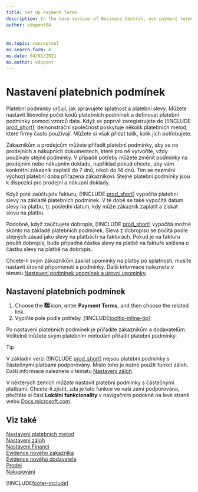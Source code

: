 ```yaml
---
title: Set Up Payment Terms
description: In the base version of Business Central, use payment terms to manage due dates and payment discounts.
author: edupont04


ms.topic: conceptual
ms.search.form: 4
ms.date: 04/01/2021
ms.author: edupont
---
```

# Nastavení platebních podmínek

Platební podmínky určují, jak spravujete splatnost a platební slevy. Můžete nastavit libovolný počet kódů platebních podmínek a definovat platební podmínky pomocí vzorců data. Když se poprvé zaregistrujete do [!INCLUDE [prod_short](includes/prod_short.md)], demonstrační společnost poskytuje několik platebních metod, které firmy často používají. Můžete si však přidat tolik, kolik jich potřebujete.

Zákazníkům a prodejcům můžete přiřadit platební podmínky, aby se na prodejních a nákupních dokumentech, které pro ně vytvoříte, vždy používaly stejné podmínky. V případě potřeby můžete změnit podmínky na prodejním nebo nákupním dokladu, například pokud chcete, aby vám konkrétní zákazník zaplatil do 7 dnů, nikoli do 14 dnů. Tím se nezmění výchozí platební doba přiřazená zákazníkovi. Stejné platební podmínky jsou k dispozici pro prodejní a nákupní doklady.

Když poté zaúčtujete fakturu, [!INCLUDE [prod_short](includes/prod_short.md)] vypočítá platební slevy na základě platebních podmínek. V té době se také vypočítá datum slevy na platbu, tj. poslední datum, kdy může zákazník zaplatit a získat slevu na platbu.

Podobně, když zaúčtujete dobropis, [!INCLUDE [prod_short](includes/prod_short.md)] vypočítá možné skonto na základě platebních podmínek. Sleva z dobropisu se počítá podle stejných zásad jako slevy na platbách na fakturách. Pokud je na fakturu použit dobropis, bude případná částka slevy na platbě na faktuře snížena o částku slevy na platbě na dobropis.

Chcete-li svým zákazníkům zasílat upomínky na platby po splatnosti, musíte nastavit úrovně připomenutí a podmínky. Další informace naleznete v tématu [Nastavení podmínek upomínek a úrovní upomínky](finance-setup-reminders.md).

## Nastavení platebních podmínek

1. Choose the ![Lightbulb that opens the Tell Me feature.](media/ui-search/search_small.png "Tell me what you want to do") icon, enter **Payment Terms**, and then choose the related link.
2. Vyplňte pole podle potřeby. [!INCLUDE[tooltip-inline-tip](includes/tooltip-inline-tip_md.md)]

Po nastavení platebních podmínek je přiřadíte zákazníkům a dodavatelům. Volitelně můžete svým platebním metodám přiřadit platební podmínky.

> [!TIP]
> V základní verzi [!INCLUDE [prod_short](includes/prod_short.md)] nejsou platební podmínky s částečnými platbami podporovány. Místo toho je nutné použít funkci záloh. Další informace naleznete v tématu [Nastavení záloh](finance-set-up-prepayments.md).
>
> V některých zemích *můžete* nastavit platební podmínky s částečnými platbami. Chcete-li zjistit, zda je tato funkce ve vaší zemi podporována, přečtěte si část **Lokální funkcionality** v navigačním podokně na levé straně webu [Docs.microsoft.com](about-localization.md).

## Viz také

[Nastavení platebních metod](finance-payment-methods.md)  
[Nastavení záloh](finance-set-up-prepayments.md)  
[Nastavení Financí](finance-setup-finance.md)  
[Evidence nového zákazníka](sales-how-register-new-customers.md)  
[Evidence nového dodavatele](purchasing-how-register-new-vendors.md)  
[Prodej](sales-manage-sales.md)  
[Nakupování](purchasing-manage-purchasing.md)


[!INCLUDE[footer-include](includes/footer-banner.md)]